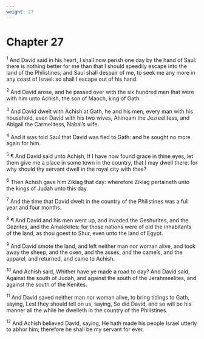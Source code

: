 ```yaml
---
weight: 27
---
```


# Chapter 27

<sup>1</sup> And David said in his heart, I shall now perish one day by the hand of Saul: there is nothing better for me than that I should speedily escape into the land of the Philistines; and Saul shall despair of me, to seek me any more in any coast of Israel: so shall I escape out of his hand. 

<sup>2</sup> And David arose, and he passed over with the six hundred men that were with him unto Achish, the son of Maoch, king of Gath. 

<sup>3</sup> And David dwelt with Achish at Gath, he and his men, every man with his household, even David with his two wives, Ahinoam the Jezreelitess, and Abigail the Carmelitess, Nabal’s wife. 

<sup>4</sup> And it was told Saul that David was fled to Gath: and he sought no more again for him. 

<sup>5</sup> ¶ And David said unto Achish, If I have now found grace in thine eyes, let them give me a place in some town in the country, that I may dwell there: for why should thy servant dwell in the royal city with thee? 

<sup>6</sup> Then Achish gave him Ziklag that day: wherefore Ziklag pertaineth unto the kings of Judah unto this day. 

<sup>7</sup> And the time that David dwelt in the country of the Philistines was a full year and four months. 

<sup>8</sup> ¶ And David and his men went up, and invaded the Geshurites, and the Gezrites, and the Amalekites: for those nations were of old the inhabitants of the land, as thou goest to Shur, even unto the land of Egypt. 

<sup>9</sup> And David smote the land, and left neither man nor woman alive, and took away the sheep, and the oxen, and the asses, and the camels, and the apparel, and returned, and came to Achish. 

<sup>10</sup> And Achish said, Whither have ye made a road to day? And David said, Against the south of Judah, and against the south of the Jerahmeelites, and against the south of the Kenites. 

<sup>11</sup> And David saved neither man nor woman alive, to bring tidings to Gath, saying, Lest they should tell on us, saying, So did David, and so will be his manner all the while he dwelleth in the country of the Philistines. 

<sup>12</sup> And Achish believed David, saying, He hath made his people Israel utterly to abhor him; therefore he shall be my servant for ever. 



